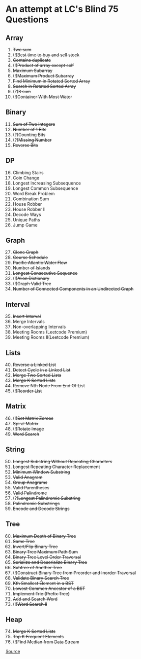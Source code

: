 # An attempt at LC's Blind 75 Questions

## Array

1. ~~Two sum~~
2. (!)~~Best time to buy and sell stock~~
3. ~~Contains duplicate~~
4. (!)~~Product of array except self~~
5. ~~Maximum Subarray~~
6. (!)~~Maximum Product Subarray~~
7. ~~Find Minimum in Rotated Sorted Array~~
8. ~~Search in Rotated Sorted Array~~
9. (?)~~3 sum~~
10. (!)~~Container With Most Water~~

## Binary

11. ~~Sum of Two Integers~~
12. ~~Number of 1 Bits~~
13. (?)~~Counting Bits~~
14. (?)~~Missing Number~~
15. ~~Reverse Bits~~

## DP

16. Climbing Stairs
17. Coin Change
18. Longest Increasing Subsequence
19. Longest Common Subsequence
20. Word Break Problem
21. Combination Sum
22. House Robber
23. House Robber II
24. Decode Ways
25. Unique Paths
26. Jump Game

## Graph

27. ~~Clone Graph~~
28. ~~Course Schedule~~
29. ~~Pacific Atlantic Water Flow~~
30. ~~Number of Islands~~
31. ~~Longest Consecutive Sequence~~
32. (!)~~Alien Dictionary~~
33. (!)~~Graph Valid Tree~~
34. ~~Number of Connected Components in an Undirected Graph~~

## Interval

35. ~~Insert Interval~~
36. Merge Intervals
37. Non-overlapping Intervals
38. Meeting Rooms (Leetcode Premium)
39. Meeting Rooms II(Leetcode Premium)

## Lists

40. ~~Reverse a Linked List~~
41. ~~Detect Cycle in a Linked List~~
42. ~~Merge Two Sorted Lists~~
43. ~~Merge K Sorted Lists~~
44. ~~Remove Nth Node From End Of List~~
45. (!)~~Reorder List~~

## Matrix

46. (!)~~Set Matrix Zeroes~~
47. ~~Spiral Matrix~~
48. (!)~~Rotate Image~~
49. ~~Word Search~~

## String

50. ~~Longest Substring Without Repeating Characters~~
51. ~~Longest Repeating Character Replacement~~
52. ~~Minimum Window Substring~~
53. ~~Valid Anagram~~
54. ~~Group Anagrams~~
55. ~~Valid Parentheses~~
56. ~~Valid Palindrome~~
57. (?)~~Longest Palindromic Substring~~
58. ~~Palindromic Substrings~~
59. ~~Encode and Decode Strings~~

## Tree

60. ~~Maximum Depth of Binary Tree~~
61. ~~Same Tree~~
62. ~~Invert/Flip Binary Tree~~
63. ~~Binary Tree Maximum Path Sum~~
64. ~~Binary Tree Level Order Traversal~~
65. ~~Serialize and Deserialize Binary Tree~~
66. ~~Subtree of Another Tree~~
67. (!)~~Construct Binary Tree from Preorder and Inorder Traversal~~
68. ~~Validate Binary Search Tree~~
69. ~~Kth Smallest Element in a BST~~
70. ~~Lowest Common Ancestor of a BST~~
71. ~~Implement Trie (Prefix Tree)~~
72. ~~Add and Search Word~~
73. (!)~~Word Search II~~

## Heap

74. ~~Merge K Sorted Lists~~
75. ~~Top K Frequent Elements~~
76. (!)~~Find Median from Data Stream~~

[Source](https://medium.com/@miniChang8/75-leetcode-must-know-questions-953b3749c7e9)
